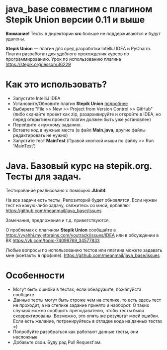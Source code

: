 # java_base совместим с плагином Stepik Union версии 0.11 и выше
**Внимание!** Тесты в директории **src** больше не поддерживаются и будут удалены.

**Stepik Union** — плагин для сред разработки IntelliJ IDEA и PyCharm. Плагин разработан для удобного прохождения курсов по программированию. Урок по использованию плагина https://stepik.org/lesson/36229

# Как это использовать?

- Запустите IntelliJ IDEA
- Установите/Обновите плагин **Stepik Union** [подробнее](https://github.com/StepicOrg/intellij-plugins/wiki/%D0%A3%D1%81%D1%82%D0%B0%D0%BD%D0%BE%D0%B2%D0%BA%D0%B0-%D0%B8-%D0%BD%D0%B0%D1%81%D1%82%D1%80%D0%BE%D0%B9%D0%BA%D0%B0)
- Выбирете "File >> New >> Project from Version Control >> GitHub" (либо скачайте проект как zip, разархивируйте и откройте в IDEA, но перед открытием проекта плагин должен быть уже установлен)
- Перейдите к нужному заданию.
- Вставте код в нужные места (в файл **Main.java**, другие файлы редактировать не нужно)
- Запустите тест **MainTest** (Правой кнопкой мыши по файлу >> Run 'MainTest')

# Java. Базовый курс на stepik.org. Тесты для задач.

Тестирование реализовано с помощью **JUnit4**

На все задачи есть тесты. Репозиторий будет обновлятся.
Если нужен тест на какую-либо задачу, свяжитесь со мной, добавлю: https://github.com/meanmail/java_base/issues

Замечания, предложения и т.д. приветствуются.

О проблемах с плагином **Stepik Union** сообщайте в 
https://vyahhi.myjetbrains.com/youtrack/issues/IDEA
или в обсуждении в ВК https://vk.com/topic-74099769_34577833

Любые вопросы по использованию тестов или плагина можете задавать мне (контакты в профиле).
https://github.com/meanmail/java_base/issues

# Особенности

- Могут быть ошибки в тестах, если обнаружите, пожалуйста сообщите
- Данные тесты могут быть строже чем на степике, то есть здесь тест не проходит, а на степике задание принято и наоборот. 
О таких случаях можно сообщить преподавателю, чтобы тесты были скорректированы. Возможно, это опять же результат моей ошибки. Если есть желание, потренируйтесь в отладке кода на данных тестах =)
- Попробуйте разобраться как работают данные тесты, они несложные
- Добавьте свои. Буду рад Pull Request'ам.
